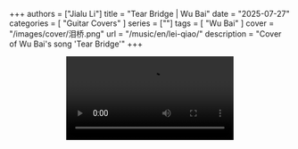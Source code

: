 +++
authors = ["Jialu Li"]
title = "Tear Bridge | Wu Bai"
date = "2025-07-27"
categories = [
    "Guitar Covers"
]
series = [""]
tags = [
    "Wu Bai"
]
cover = "/images/cover/泪桥.png"
url = "/music/en/lei-qiao/"
description = "Cover of Wu Bai's song 'Tear Bridge'"
+++
<!DOCTYPE html>
<html lang="en">
<head>
    <meta charset="UTF-8">
    <meta name="viewport" content="width=device-width, initial-scale=1.0">
    <link rel="stylesheet" href="/assets/css/styles.css">
    <script src="/assets/js/toc.js"></script>    
</head>
<body>
    <article>
        <section>
            <div class="container" style="display: flex; justify-content: center;">
              <video controls style="max-width:100%; height:auto;">
                <source src="https://pub-5b6dc435fbf3499ca474b4b6941cb647.r2.dev/%E6%B3%AA%E6%A1%A5.mp4" type="video/mp4">
                Your browser does not support HTML5 video playback.
              </video>
            </div>
        </section>
    </article>
</body>
</html>
